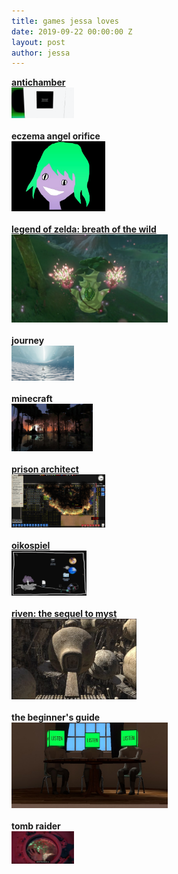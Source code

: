 ```yaml
---
title: games jessa loves
date: 2019-09-22 00:00:00 Z
layout: post
author: jessa
---
```


<html>
<body>
	<a href="https://tvtropes.org/pmwiki/pmwiki.php/Main/YouWakeUpInARoom"><strong>antichamber</strong></a><br>
    <img src="/images/antichamber.png" alt="antichamber" width="100">
    <br>
    <br>
    <strong>eczema angel orifice</strong><br>
    <img src="/images/eczema.jpg" alt="ezcema" width="150">
    <br>
    <br>
    <a href="https://www.sweetyhigh.com/read/signs-youre-obsessed-zelda-breath-of-the-wild-051917"><strong>legend of zelda: breath of the wild</strong></a> <br>
    <img src="/images/zelda.png" alt="zelda" width="250">
    <br>
    <br>
    <strong>journey</strong><br>
    <img src="/images/journey.jpg" alt="journey" width="100">
    <br>
    <br>
    <strong>minecraft</strong><br>
    <img src="/images/minecraft.jpg" alt="minecraft" width="130">
    <br>
    <br>
    <a href="https://www.reddit.com/r/prisonarchitect/"><strong>prison architect</strong></a> <br>
    <img src="/images/prisonarchitect1.png" alt="prisonarchitect" width="150">
    <br>
    <br>
    <a href="https://www.youtube.com/watch?v=th9vbhaAxCo"><strong>oikospiel</strong></a><br>
    <img src="/images/oiko.png" alt="oiko" width="120">
    <br>
    <br>
    <a href="https://www.fisicx.com/riven/walkthrough.htm"><strong>riven: the sequel to myst</strong></a><br>
    <img src="/images/riven.jpg" alt="riven" width="200">
    <br>
    <br>
    <strong>the beginner's guide</strong><br>
    <img src="/images/beginners.png" alt="beginners" width="250">
    <br>
    <br>
    <strong>tomb raider</strong><br>
    <img src="/images/tombraider.png" alt="tombraider" width="100">

</body>
</html>
